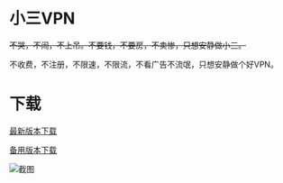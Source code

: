 # 小三VPN

~~不哭，不闹，不上吊。不要钱，不要房，不卖惨，只想安静做小三。~~

不收费，不注册，不限速，不限流，不看广告不流氓，只想安静做个好VPN。

# 下载

[最新版本下载](https://cdn.jsdelivr.net/gh/sharmajv/vpn@main/3VPN-v101.apk)

[备用版本下载](https://raw.githubusercontent.com/sharmajv/vpn/main/3VPN-v101.apk)



![截图](https://github.com/sharmajv/vpn/blob/main/screen.gif?raw=true)



